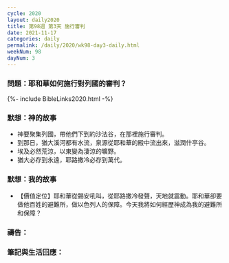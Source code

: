 ```yaml
---
cycle: 2020
layout: daily2020
title: 第98週 第3天 施行審判
date: 2021-11-17
categories: daily
permalink: /daily/2020/wk98-day3-daily.html
weekNum: 98
dayNum: 3
---
```


### 問題：耶和華如何施行對列國的審判？

{%- include BibleLinks2020.html -%}

### 默想：神的故事
+ 神要聚集列國，帶他們下到約沙法谷，在那裡施行審判。
+ 到那日，猶大溪河都有水流，泉源從耶和華的殿中流出來，滋潤什亭谷。
+ 埃及必然荒涼，以東變為淒涼的曠野。
+ 猶大必存到永遠，耶路撒冷必存到萬代。

### 默想：我的故事
+ 【價值定位】耶和華從錫安吼叫，從耶路撒冷發聲，天地就震動。耶和華卻要做他百姓的避難所，做以色列人的保障。今天我將如何經歷神成為我的避難所和保障？

### 禱告：

### 筆記與生活回應：
